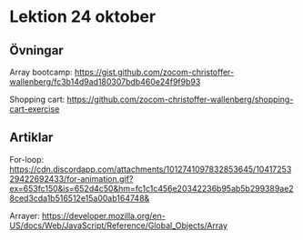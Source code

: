 # Lektion 24 oktober

## Övningar

Array bootcamp: https://gist.github.com/zocom-christoffer-wallenberg/fc3b14d9ad180307bdb460e24f9f9b93

Shopping cart: https://github.com/zocom-christoffer-wallenberg/shopping-cart-exercise

## Artiklar

For-loop: https://cdn.discordapp.com/attachments/1012741097832853645/1041725329422692433/for-animation.gif?ex=653fc150&is=652d4c50&hm=fc1c1c456e20342236b95ab5b299389ae28ced3cda1b516512e15a00ab164748&

Arrayer: https://developer.mozilla.org/en-US/docs/Web/JavaScript/Reference/Global_Objects/Array